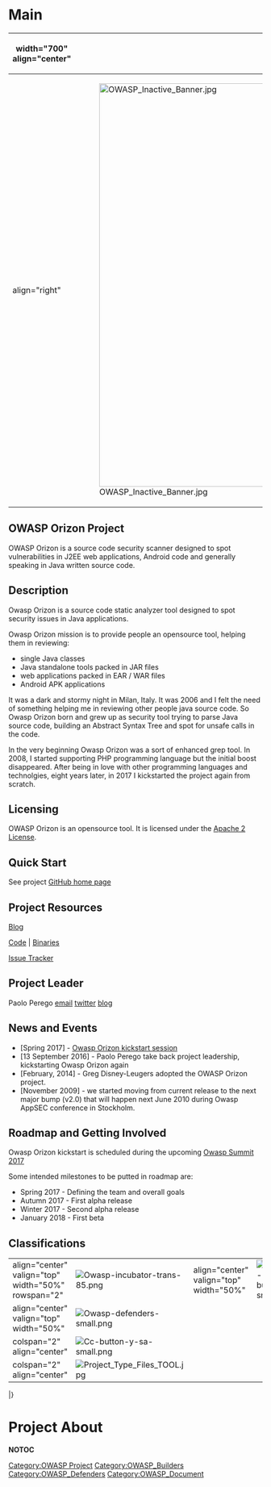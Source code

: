 # Main

<table>
<thead>
<tr class="header">
<th><p>width="700" align="center"</p></th>
<th><p><br />
</p></th>
<th><p>width="500" align="center"</p></th>
<th><p><br />
</p></th>
</tr>
</thead>
<tbody>
<tr class="odd">
<td><p>align="right"</p></td>
<td><figure>
<img src="OWASP_Inactive_Banner.jpg" title="OWASP_Inactive_Banner.jpg" alt="OWASP_Inactive_Banner.jpg" width="800" /><figcaption>OWASP_Inactive_Banner.jpg</figcaption>
</figure></td>
<td><p>align="right"</p></td>
<td></td>
</tr>
</tbody>
</table>

## OWASP Orizon Project

OWASP Orizon is a source code security scanner designed to spot
vulnerabilities in J2EE web applications, Android code and generally
speaking in Java written source code.

## Description

Owasp Orizon is a source code static analyzer tool designed to spot
security issues in Java applications.

Owasp Orizon mission is to provide people an opensource tool, helping
them in reviewing:

  - single Java classes
  - Java standalone tools packed in JAR files
  - web applications packed in EAR / WAR files
  - Android APK applications

It was a dark and stormy night in Milan, Italy. It was 2006 and I felt
the need of something helping me in reviewing other people java source
code. So Owasp Orizon born and grew up as security tool trying to parse
Java source code, building an Abstract Syntax Tree and spot for unsafe
calls in the code.

In the very beginning Owasp Orizon was a sort of enhanced grep tool. In
2008, I started supporting PHP programming language but the initial
boost disappeared. After being in love with other programming languages
and technolgies, eight years later, in 2017 I kickstarted the project
again from scratch.

## Licensing

OWASP Orizon is an opensource tool. It is licensed under the [Apache 2
License](http://www.apache.org/licenses/LICENSE-2.0).

## Quick Start

See project [GitHub home
page](https://github.com/thesp0nge/owasp-orizon)

## Project Resources

[Blog](https://owasporizon.wordpress.com)

[Code](https://github.com/thesp0nge/owasp-orizon) |
[Binaries](https://github.com/thesp0nge/owasp-orizon/releases)

[Issue Tracker](https://github.com/thesp0nge/owasp-orizon/issues)

## Project Leader

Paolo Perego
[email](mailto:thesp0nge@owasp.org)
[twitter](https://twitter.com/thesp0nge/)
[blog](https://codiceinsicuro.it)

## News and Events

  - \[Spring 2017\] - [Owasp Orizon kickstart
    session](http://owaspsummit.org/Working-Sessions/Project-Summit/Owasp-Orizon-Reboot.html)
  - \[13 September 2016\] - Paolo Perego take back project leadership,
    kickstarting Owasp Orizon again
  - \[February, 2014\] - Greg Disney-Leugers adopted the OWASP Orizon
    project.
  - \[November 2009\] - we started moving from current release to the
    next major bump (v2.0) that will happen next June 2010 during Owasp
    AppSEC conference in Stockholm.

## Roadmap and Getting Involved

Owasp Orizon kickstart is scheduled during the upcoming [Owasp
Summit 2017](http://owaspsummit.org/Working-Sessions/Project-Summit/Owasp-Orizon-Reboot.html)

Some intended milestones to be putted in roadmap are:

  - Spring 2017 - Defining the team and overall goals
  - Autumn 2017 - First alpha release
  - Winter 2017 - Second alpha release
  - January 2018 - First beta

## Classifications

|                                                     |                                                                                              |                                         |                                                                                  |
| --------------------------------------------------- | -------------------------------------------------------------------------------------------- | --------------------------------------- | -------------------------------------------------------------------------------- |
| align="center" valign="top" width="50%" rowspan="2" | ![Owasp-incubator-trans-85.png](Owasp-incubator-trans-85.png "Owasp-incubator-trans-85.png") | align="center" valign="top" width="50%" | ![Owasp-builders-small.png](Owasp-builders-small.png "Owasp-builders-small.png") |
| align="center" valign="top" width="50%"             | ![Owasp-defenders-small.png](Owasp-defenders-small.png "Owasp-defenders-small.png")          |                                         |                                                                                  |
| colspan="2" align="center"                          | ![Cc-button-y-sa-small.png](Cc-button-y-sa-small.png "Cc-button-y-sa-small.png")             |                                         |                                                                                  |
| colspan="2" align="center"                          | ![Project_Type_Files_TOOL.jpg](Project_Type_Files_TOOL.jpg "Project_Type_Files_TOOL.jpg") |                                         |                                                                                  |

|}

# Project About

__NOTOC__ <headertabs />

[Category:OWASP Project](Category:OWASP_Project "wikilink")
[Category:OWASP_Builders](Category:OWASP_Builders "wikilink")
[Category:OWASP_Defenders](Category:OWASP_Defenders "wikilink")
[Category:OWASP_Document](Category:OWASP_Document "wikilink")